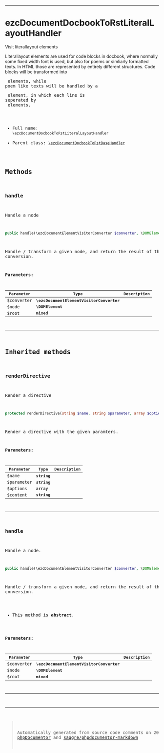 ***

# ezcDocumentDocbookToRstLiteralLayoutHandler

Visit literallayout elements

Literallayout elements are used for code blocks in docbook, where
normally some fixed width font is used, but also for poems or simliarly
formatted texts. In HTML those are represented by entirely different
structures. Code blocks will be transformed into <pre> elements, while
poem like texts will be handled by a <p> element, in which each line is
seperated by <br> elements.

* Full name: `\ezcDocumentDocbookToRstLiteralLayoutHandler`
* Parent class: [`\ezcDocumentDocbookToRstBaseHandler`](./ezcDocumentDocbookToRstBaseHandler.md)




## Methods


### handle

Handle a node

```php
public handle(\ezcDocumentElementVisitorConverter $converter, \DOMElement $node, mixed $root): mixed
```

Handle / transform a given node, and return the result of the
conversion.






**Parameters:**

| Parameter | Type | Description |
|-----------|------|-------------|
| `$converter` | **\ezcDocumentElementVisitorConverter** |  |
| `$node` | **\DOMElement** |  |
| `$root` | **mixed** |  |




***


## Inherited methods


### renderDirective

Render a directive

```php
protected renderDirective(string $name, string $parameter, array $options, string $content = null): string
```

Render a directive with the given paramters.






**Parameters:**

| Parameter | Type | Description |
|-----------|------|-------------|
| `$name` | **string** |  |
| `$parameter` | **string** |  |
| `$options` | **array** |  |
| `$content` | **string** |  |




***

### handle

Handle a node.

```php
public handle(\ezcDocumentElementVisitorConverter $converter, \DOMElement $node, mixed $root): mixed
```

Handle / transform a given node, and return the result of the
conversion.


* This method is **abstract**.



**Parameters:**

| Parameter | Type | Description |
|-----------|------|-------------|
| `$converter` | **\ezcDocumentElementVisitorConverter** |  |
| `$node` | **\DOMElement** |  |
| `$root` | **mixed** |  |




***


***
> Automatically generated from source code comments on 2022-06-25 using [phpDocumentor](http://www.phpdoc.org/) and [saggre/phpdocumentor-markdown](https://github.com/Saggre/phpDocumentor-markdown)
